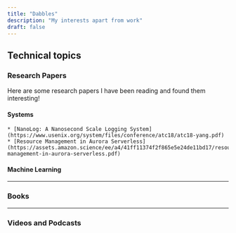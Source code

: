 ```yaml
---
title: "Dabbles"
description: "My interests apart from work"
draft: false
---
```


## Technical topics

### **Research Papers**
Here are some research papers I have been reading and found them interesting!

#### **Systems**

    * [NanoLog: A Nanosecond Scale Logging System](https://www.usenix.org/system/files/conference/atc18/atc18-yang.pdf)
    * [Resource Management in Aurora Serverless](https://assets.amazon.science/ee/a4/41ff11374f2f865e5e24de11bd17/resource-management-in-aurora-serverless.pdf)


#### **Machine Learning**

<hr/>

### **Books**

<hr/>

### **Videos and Podcasts**




